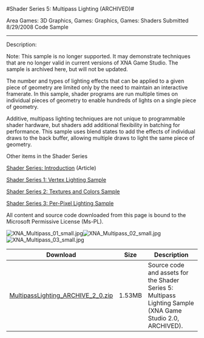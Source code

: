 #Shader Series 5: Multipass Lighting (ARCHIVED)#

Area
Games: 3D Graphics, Games: Graphics, Games: Shaders
Submitted
8/29/2008
Code Sample

---

Description:

Note: This sample is no longer supported. It may demonstrate techniques that are no longer valid in current versions of XNA Game Studio. The sample is archived here, but will not be updated.

The number and types of lighting effects that can be applied to a given piece of geometry are limited only by the need to maintain an interactive framerate. In this sample, shader programs are run multiple times on individual pieces of geometry to enable hundreds of lights on a single piece of geometry.

Additive, multipass lighting techniques are not unique to programmable shader hardware, but shaders add additional flexibility in batching for performance. This sample uses blend states to add the effects of individual draws to the back buffer, allowing multiple draws to light the same piece of geometry.

Other items in the Shader Series

[Shader Series: Introduction](https://github.com/kniEngine/XNAGameStudio/tree/main/Samples/Shader-Series-Introduction/) (Article)

[Shader Series 1: Vertex Lighting Sample](https://github.com/kniEngine/XNAGameStudio/tree/main/Samples/Shader-Series-1-Vertex-Lighting/)

[Shader Series 2: Textures and Colors Sample](https://github.com/kniEngine/XNAGameStudio/tree/main/Samples/Shader-Series-2-Textures-and-Colors/)

[Shader Series 3: Per-Pixel Lighting Sample](https://github.com/kniEngine/XNAGameStudio/tree/main/Samples/Shader-Series-3-Per-Pixel-Lighting/)


All content and source code downloaded from this page is bound to the Microsoft Permissive License (Ms-PL).

![XNA_Multipass_01_small.jpg](https://github.com/kniEngine/XNAGameStudio/blob/main/Images/XNA_Multipass_01_small.jpg)![XNA_Multipass_02_small.jpg](https://github.com/kniEngine/XNAGameStudio/blob/main/Images/XNA_Multipass_02_small.jpg)![XNA_Multipass_03_small.jpg](https://github.com/kniEngine/XNAGameStudio/blob/main/Images/XNA_Multipass_03_small.jpg)

	
	
Download | Size | Description
---|---|---|
[MultipassLighting_ARCHIVE_2_0.zip](https://github.com/kniEngine/XNAGameStudio/blob/main/Samples/MultipassLighting_ARCHIVE_2_0.zip?raw=true) | 1.53MB | Source code and assets for the Shader Series 5: Multipass Lighting Sample (XNA Game Studio 2.0, ARCHIVED). 